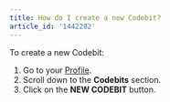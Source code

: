 ```yaml
---
title: How do I create a new Codebit?
article_id: '1442282'
---
```


To create a new Codebit:

1. Go to your [Profile](http://www.codecademy.com/profiles/me).
2. Scroll down to the **Codebits** section.
3. Click on the **NEW CODEBIT** button.

